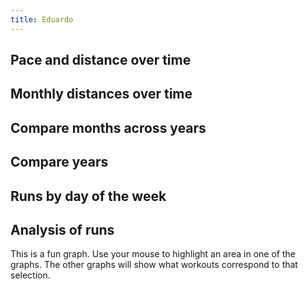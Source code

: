```yaml
---
title: Eduardo
---
```


## Pace and distance over time
<div id="single-time-pace"></div>

## Monthly distances over time
<div id="single-distance-by-month"></div>

## Compare months across years
<div id="single-distance-by-year-month"></div>

## Compare years
<div id="single-cumulative-year"></div>

## Runs by day of the week
<div id="single-calendar"></div>

## Analysis of runs
This is a fun graph. Use your mouse to highlight an area in one of the graphs. The other graphs
will show what workouts correspond to that selection.

<div id="single-crossfilter"></div>

<script src="https://cdn.jsdelivr.net/npm/vega@5.21.0"></script>
<script src="https://cdn.jsdelivr.net/npm/vega-lite@5.2.0"></script>
<script src="https://cdn.jsdelivr.net/npm/vega-embed@6.20.4"></script>
<script src="plots.js"></script>

<script type="text/javascript">
  load_plot("single-calendar", "Eduardo");
  load_plot("single-time-pace", "Eduardo");
  load_plot("single-distance-by-month", "Eduardo");
  load_plot("single-distance-by-year-month", "Eduardo");
  load_plot("single-cumulative-year", "Eduardo");
  load_plot("single-crossfilter", "Eduardo");
</script>
